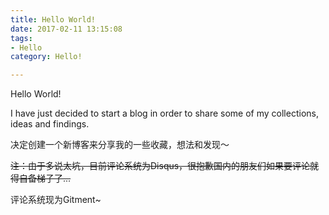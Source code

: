 ```yaml
---
title: Hello World!
date: 2017-02-11 13:15:08
tags:
- Hello
category: Hello!

---
```

Hello World!

I have just decided to start a blog in order to share some of my collections, ideas and findings. 

决定创建一个新博客来分享我的一些收藏，想法和发现～

~~注：由于多说太坑，目前评论系统为Disqus，很抱歉国内的朋友们如果要评论就得自备梯子了...~~

评论系统现为Gitment~